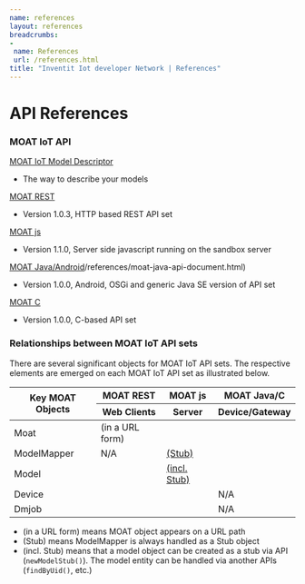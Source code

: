 ```yaml
---
name: references
layout: references
breadcrumbs:
-
 name: References
 url: /references.html
title: "Inventit Iot developer Network | References"
---
```


# API References

### MOAT IoT API

[MOAT IoT Model Descriptor](/references/moat-iot-model-descriptor.html)

 * The way to describe your models

[MOAT REST](/references/moat-rest-api-document.html)

 * Version 1.0.3, HTTP based REST API set

[MOAT js](/references/moat-js-api-document.html)

 * Version 1.1.0, Server side javascript running on the sandbox server

[MOAT Java/Android]()/references/moat-java-api-document.html)

 * Version 1.0.0, Android, OSGi and generic Java SE version of API set

[MOAT C](/references/moat-c-api-document.html)

 * Version 1.0.0, C-based API set

### Relationships between MOAT IoT API sets

There are several significant objects for MOAT IoT API sets. The respective elements are emerged on each MOAT IoT API set as illustrated below.

<table class="table table-hover table-bordered">
  <thead>
    <tr>
      <th rowspan="2"> Key MOAT Objects </th>
      <th> MOAT REST </th>
      <th> MOAT <span class="GINGER_SOFATWARE_correct" grcontextid="js:0" ginger_sofatware_markguid="25da4cd2-7738-488d-a4c7-8ca9a92b825f" ginger_sofatware_uiphraseguid="d77a4332-46a4-4491-ac38-3b0be565094e">js</span></th>
      <th> MOAT Java/C </th>
    </tr>
    <tr>
      <th> Web Clients </th>
      <th> Server </th>
      <th> Device/Gateway </th>
    </tr>
  </thead>
  <tbody>
    <tr>
      <td> Moat</td>
      <td><i class="icon-ok"></i> (in a URL form)</td>
      <td><a href="/references/moat-js-api-document.html#GlobalObjectMOAT"><i class="icon-ok"></i></a></td>
      <td><a href="/references/moat-java-api-document.html#Moat"><i class="icon-ok"></i></a></td>
    </tr>
    <tr>
      <td> ModelMapper </td>
      <td>N/A</td>
      <td><a href="/references/moat-js-api-document.html#ClassesModelMapperStub"><i class="icon-ok"></i> (Stub)</a></td>
      <td><a href="/references/moat-java-api-document.html#ModelMapper"><i class="icon-ok"></i></a></td>
    </tr>
    <tr>
      <td> Model </td>
      <td><a href="/references/moat-rest-api-document.html#Developer_Defined_Models"><i class="icon-ok"></i></a></td>
      <td><a href="/references/moat-js-api-document.html#ClassesModelStub"><i class="icon-ok"></i>(incl. Stub)</a></td>
      <td><i class="icon-ok"></i></td>
    </tr>
    <tr>
      <td> Device </td>
      <td><a href="/references/moat-rest-api-document.html#device"><i class="icon-ok"></i></a></td>
      <td><a href="/references/moat-js-api-document.html#ClassesDevice"><i class="icon-ok"></i></a></td>
      <td>N/A</td>
    </tr>
    <tr>
      <td> Dmjob </td>
      <td><a href="/references/moat-rest-api-document.html#dmjob"><i class="icon-ok"></i></a></td>
      <td><a href="/references/moat-js-api-document.html#ClassesDmjob"><i class="icon-ok"></i></a></td>
      <td>N/A</td>
    </tr>
  </tbody>
</table>

 * (in a URL form) means MOAT object appears on a URL path
 * (Stub) means ModelMapper is always handled as a Stub object
 * (incl. Stub) means that a model object can be created as a stub via API (`newModelStub()`). The model entity can be handled via another APIs (`findByUid()`, etc.)
